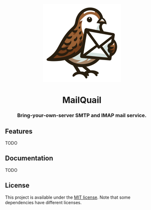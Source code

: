 <p align="center">
    <a href="./apps/docs/public/images/logo.svg" alt="MailQuail logo">
        <img src="./apps/docs/public/images/logo.svg" width="256" height="256">
    </a>
</p>

<h1 align="center">
MailQuail
</h1>
<h3 align="center">Bring-your-own-server SMTP and IMAP mail service.</h3>

## Features

TODO

## Documentation

TODO

## License

This project is available under the [MIT license](LICENSE.md). Note that some dependencies have different licenses.
